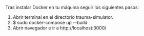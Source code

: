Tras instalar Docker en tu máquina seguir los siguientes pasos:

1. Abrir terminal en el directorio trauma-simulator.
2. $ sudo docker-compose up --build
3. Abrir navegador e ir a http://localhost:3000/
